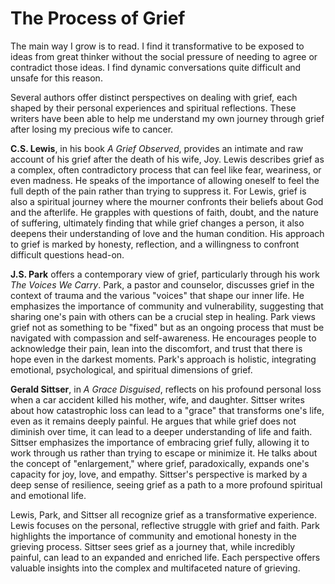 # The Process of Grief

The main way I grow is to read.  I find it transformative to be exposed to ideas from great thinker without the social
pressure of needing to agree or contradict those ideas. I find dynamic conversations quite difficult and unsafe for this
reason.

Several authors offer distinct perspectives on dealing with grief, each shaped by their personal experiences and
spiritual reflections.  These writers have been able to help me understand my own journey through grief after losing my
precious wife to cancer.

**C.S. Lewis**, in his book *A Grief Observed*, provides an intimate and raw account of his grief after the death of his
wife, Joy. Lewis describes grief as a complex, often contradictory process that can feel like fear, weariness, or even
madness. He speaks of the importance of allowing oneself to feel the full depth of the pain rather than trying to
suppress it. For Lewis, grief is also a spiritual journey where the mourner confronts their beliefs about God and the
afterlife. He grapples with questions of faith, doubt, and the nature of suffering, ultimately finding that while grief
changes a person, it also deepens their understanding of love and the human condition. His approach to grief is marked
by honesty, reflection, and a willingness to confront difficult questions head-on.

**J.S. Park** offers a contemporary view of grief, particularly through his work *The Voices We Carry*. Park, a pastor
and counselor, discusses grief in the context of trauma and the various "voices" that shape our inner life. He
emphasizes the importance of community and vulnerability, suggesting that sharing one's pain with others can be a
crucial step in healing. Park views grief not as something to be "fixed" but as an ongoing process that must be
navigated with compassion and self-awareness. He encourages people to acknowledge their pain, lean into the discomfort,
and trust that there is hope even in the darkest moments. Park's approach is holistic, integrating emotional,
psychological, and spiritual dimensions of grief.

**Gerald Sittser**, in *A Grace Disguised*, reflects on his profound personal loss when a car accident killed his
mother, wife, and daughter. Sittser writes about how catastrophic loss can lead to a "grace" that transforms one's life,
even as it remains deeply painful. He argues that while grief does not diminish over time, it can lead to a deeper
understanding of life and faith. Sittser emphasizes the importance of embracing grief fully, allowing it to work through
us rather than trying to escape or minimize it. He talks about the concept of "enlargement," where grief, paradoxically,
expands one's capacity for joy, love, and empathy. Sittser's perspective is marked by a deep sense of resilience, seeing
grief as a path to a more profound spiritual and emotional life.

Lewis, Park, and Sittser all recognize grief as a transformative experience. Lewis focuses on the personal, reflective
struggle with grief and faith. Park highlights the importance of community and emotional honesty in the grieving
process. Sittser sees grief as a journey that, while incredibly painful, can lead to an expanded and enriched life. Each
perspective offers valuable insights into the complex and multifaceted nature of grieving.

